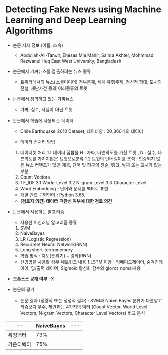  # Detecting Fake News using Machine Learning and Deep Learning Algorithms
 
* 논문 저자 정보 (이름, 소속)
  - Abdullah-All-Tanvir, Ehesas Mia Mahir, Saima Akhter, Mohmmad Rezwanul Huq
   East West University, Bangladesh 
   
* 논문에서 가짜뉴스를 검출하려는 뉴스 종류
  - 트위터에서의 뉴스(소셜미디어)
   정부문제, 세계 유행주제, 정신적 학대, 도시의 전설, 재난사건 등의 여러종류의 트윗
 
* 논문에서 정의하고 있는 가짜뉴스
  - 가짜, 실수, 사실이 아닌 트윗
 
* 논문에서 학습에 사용되는 데이터
  - Chile Earthquake 2010 Dataset, 데이터양 : 20,360개의 데이터
  
  - 데이터 전처리 방법
   1. 데이터셋 처리
    1.1 데이터 집합을 H : 가짜, 나쁜의도를 가진 트윗 , N : 실수, 나쁜의도를 가지지않은 트윗으로분류
    1.2 트윗의 단어길이를 분석 : 인증되지 않은 뉴스 컨텐츠가 많은 제목, 단어 및 허구의 진술, 링크, 날짜 또는 표시가 없는 부분
   2. Count Vectors
   3. TF_IDF
    3.1 World Level
    3.2 N-gram Level
    3.3 Character Level
   4. Word Embedding : 단어와 문서를 벡터로 표현
   
  - 개발 관련 구현언어 : Python 3.65.
  -  **(검토자 의견) 데이터 객관성 여부에 대한 검토 의견**  
* 논문에서 사용하는 알고리즘  
  - 사용한 머신러닝 알고리즘 종류
   1. SVM
   2. NaiveBayes
   3. LR (Logistic Regression)
   4. Recurrent Neural Network(RNN)
   5. Long short-term memory
   
   - 학습 방식 : 지도(분류기) + 강화(RNN)
   - 신경망을 사용할 경우 네트워크 내용
    1.LSTM 이용 : 임베디드레이어, 숨겨진레이어, 입/출력 레이어, Sigmoid 활성화 함수와 glorot_nomal사용 
    
* **오픈소스 공개 여부** : X
* 논문의 평가
    - 논문 결과 (정량적 또는 정성적 결과) : 
    SVM과 Naive Bayes 분류기 다른알고리즘보다 우수, 
    제안하는 4가지의 벡터 (Count Vector, World Level Vectors, N-gram Vectors, Character Level Vectors) 비교 분석

|--|NaiveBayes|---|
|--|----------|---|
|특징벡터|73%||
|카운터벡터|75%||
